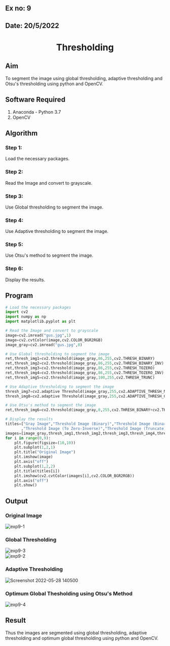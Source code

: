 ## Ex no: 9
## Date: 20/5/2022
# <p align="center">Thresholding
## Aim
To segment the image using global thresholding, adaptive thresholding and Otsu's thresholding using python and OpenCV.

## Software Required
1. Anaconda - Python 3.7
2. OpenCV

## Algorithm
### Step 1:
Load the necessary packages.

### Step 2:
Read the Image and convert to grayscale.

### Step 3:
Use Global thresholding to segment the image.

### Step 4:
Use Adaptive thresholding to segment the image.

### Step 5:
Use Otsu's method to segment the image.

### Step 6:
Display the results.

## Program

```python
# Load the necessary packages
import cv2
import numpy as np
import matplotlib.pyplot as plt

# Read the Image and convert to grayscale
image=cv2.imread("gus.jpg",1)
image=cv2.cvtColor(image,cv2.COLOR_BGR2RGB)
image_gray=cv2.imread("gus.jpg",0)

# Use Global thresholding to segment the image
ret,thresh_img1=cv2.threshold(image_gray,86,255,cv2.THRESH_BINARY)
ret,thresh_img2=cv2.threshold(image_gray,86,255,cv2.THRESH_BINARY_INV)
ret,thresh_img3=cv2.threshold(image_gray,86,255,cv2.THRESH_TOZERO)
ret,thresh_img4=cv2.threshold(image_gray,86,255,cv2.THRESH_TOZERO_INV)
ret,thresh_img5=cv2.threshold(image_gray,100,255,cv2.THRESH_TRUNC)

# Use Adaptive thresholding to segment the image
thresh_img7=cv2.adaptive Threshold(image_gray,255,cv2.ADAPTIVE_THRESH_MEAN_C,cv2.THRESH_BINARY,11,2)
thresh_img8=cv2.adaptive Threshold(image_gray,255,cv2.ADAPTIVE_THRESH_GAUSSIAN_C,cv2.THRESH_BINARY,11,2)

# Use Otsu's method to segment the image 
ret,thresh_img6=cv2.threshold(image_gray,0,255,cv2.THRESH_BINARY+cv2.THRESH_OTSU)

# Display the results
titles=["Gray Image","Threshold Image (Binary)","Threshold Image (Binary Inverse)","Threshold Image (To Zero)"
       ,"Threshold Image (To Zero-Inverse)","Threshold Image (Truncate)","Otsu","Adaptive Threshold (Mean)","Adaptive Threshold (Gaussian)"]
images=[image_gray,thresh_img1,thresh_img2,thresh_img3,thresh_img4,thresh_img5,thresh_img6,thresh_img7,thresh_img8]
for i in range(0,9):
    plt.figure(figsize=(10,10))
    plt.subplot(1,2,1)
    plt.title("Original Image")
    plt.imshow(image)
    plt.axis("off")
    plt.subplot(1,2,2)
    plt.title(titles[i])
    plt.imshow(cv2.cvtColor(images[i],cv2.COLOR_BGR2RGB))
    plt.axis("off")
    plt.show()
```
## Output

### Original Image
![exp9-1](https://user-images.githubusercontent.com/75235601/170817748-7942878e-81fd-4a75-87c6-bf73ba28a82d.jpg)


### Global Thresholding

![exp9-3](https://user-images.githubusercontent.com/75235601/170817763-687f300f-d580-485b-a075-45a4bde9badb.jpg)
<br>
![exp9-2](https://user-images.githubusercontent.com/75235601/170817760-becb5c00-f6dd-453f-99f4-4f71d736d6e9.jpg)

### Adaptive Thresholding
![Screenshot 2022-05-28 140500](https://user-images.githubusercontent.com/75235601/170817812-657c120b-d870-421e-8731-3706667b6d7d.jpg)


### Optimum Global Thesholding using Otsu's Method
![exp9-4](https://user-images.githubusercontent.com/75235601/170817781-0a132df6-5aef-44b5-b9d9-f8b9ca9a2d3f.jpg)
## Result
Thus the images are segmented using global thresholding, adaptive thresholding and optimum global thresholding using python and OpenCV.
